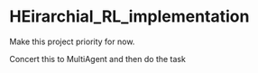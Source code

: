 # HEirarchial_RL_implementation

Make this project priority for now. 

Concert this to MultiAgent and then do the task
